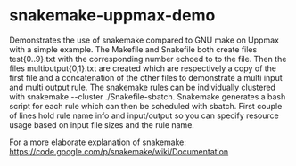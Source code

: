 snakemake-uppmax-demo
=====================

Demonstrates the use of snakemake compared to GNU make on Uppmax with a simple
example. The Makefile and Snakefile both create files test{0..9}.txt with the
corresponding number echoed to to the file. Then the files multioutput{0,1}.txt
are created which are respectively a copy of the first file and a concatenation
of the other files to demonstrate a multi input and multi output rule. The
snakemake rules can be individually clustered with snakemake --cluster
./Snakefile-sbatch. Snakemake generates a bash script for each rule which can
then be scheduled with sbatch. First couple of lines hold rule name info and
input/output so you can specify resource usage based on input file sizes and
the rule name.

For a more elaborate explanation of snakemake:
https://code.google.com/p/snakemake/wiki/Documentation
